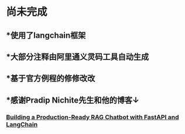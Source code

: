 尚未完成  
==



## *使用了langchain框架 
## *大部分注释由阿里通义灵码工具自动生成
## *基于官方例程的修修改改
## *感谢Pradip Nichite先生和他的博客↓
### [Building a Production-Ready RAG Chatbot with FastAPI and LangChain](https://blog.futuresmart.ai/building-a-production-ready-rag-chatbot-with-fastapi-and-langchain#heading-prerequisites)
